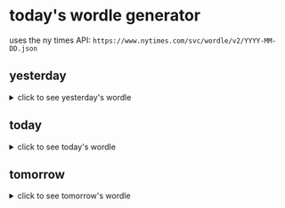 # today's wordle generator

uses the ny times API: `https://www.nytimes.com/svc/wordle/v2/YYYY-MM-DD.json`

## yesterday

<details>
    <summary>click to see yesterday's wordle</summary>

    undid

</details>

## today

<details>
    <summary>click to see today's wordle</summary>

    foist

</details>

## tomorrow

<details>
    <summary>click to see tomorrow's wordle</summary>

    nervy

</details>
